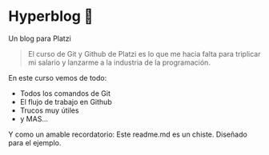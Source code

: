 # Hyperblog 💚
Un blog para Platzi
> El curso de Git y Github de Platzi es lo que me hacia falta para triplicar mi salario y lanzarme a la industria de la programación.

En este curso vemos de todo:
* Todos los comandos de Git
* El flujo de trabajo en Github
* Trucos muy útiles
* y MAS...

Y como un amable recordatorio: Este readme.md es un chiste. Diseñado para el ejemplo.
